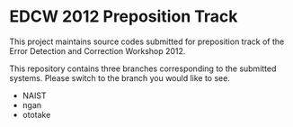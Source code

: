 # EDCW 2012 Preposition Track

This project maintains source codes submitted for preposition track of the Error Detection and Correction Workshop 2012.

This repository contains three branches corresponding to the submitted systems. Please switch to the branch you would like to see.

* NAIST
* ngan
* ototake
